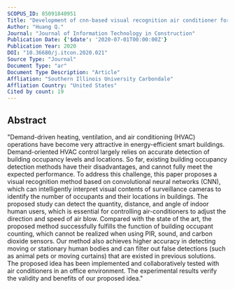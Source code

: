 ```yaml
---
SCOPUS_ID: 85091840951
Title: "Development of cnn-based visual recognition air conditioner for smart buildings"
Author: "Huang Q."
Journal: "Journal of Information Technology in Construction"
Publication Date: {'$date': '2020-07-01T00:00:00Z'}
Publication Year: 2020
DOI: "10.36680/j.itcon.2020.021"
Source Type: "Journal"
Document Type: "ar"
Document Type Description: "Article"
Affliation: "Southern Illinois University Carbondale"
Affliation Country: "United States"
Cited by count: 19
---
```


## Abstract
"Demand-driven heating, ventilation, and air conditioning (HVAC) operations have become very attractive in energy-efficient smart buildings. Demand-oriented HVAC control largely relies on accurate detection of building occupancy levels and locations. So far, existing building occupancy detection methods have their disadvantages, and cannot fully meet the expected performance. To address this challenge, this paper proposes a visual recognition method based on convolutional neural networks (CNN), which can intelligently interpret visual contents of surveillance cameras to identify the number of occupants and their locations in buildings. The proposed study can detect the quantity, distance, and angle of indoor human users, which is essential for controlling air-conditioners to adjust the direction and speed of air blow. Compared with the state of the art, the proposed method successfully fulfills the function of building occupant counting, which cannot be realized when using PIR, sound, and carbon dioxide sensors. Our method also achieves higher accuracy in detecting moving or stationary human bodies and can filter out false detections (such as animal pets or moving curtains) that are existed in previous solutions. The proposed idea has been implemented and collaboratively tested with air conditioners in an office environment. The experimental results verify the validity and benefits of our proposed idea."

